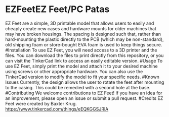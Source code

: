 # EZFeetEZ Feet/PC Patas


EZ Feet are a simple, 3D printable model that allows users to easily and cheaply create new cases and hardware mounts for older machines that may have broken housings. The spacing is designed such that, rather than hard-mounting the plastic directly to the PCB (which may be non-standard), old shipping foam or store-bought EVA foam is used to keep things secure.
#Installation
To use EZ Feet, you will need access to a 3D printer and the files. You can download the files to print directly from this repository, or you can visit the TinkerCad link to access an easily editable version.
#Usage
To use EZ Feet, simply print the model and attach it to your desired machine using screws or other appropriate hardware. You can also use the TinkerCad version to modify the model to fit your specific needs.
#Known Issues
Currently, the design allows the user to rotate the feet after mounting to the casing. This could be remedied with a second hole at the base.
#Contributing
We welcome contributions to EZ Feet! If you have an idea for an improvement, please open an issue or submit a pull request.
#Credits
EZ Feet were created by Baxter Krug.
https://www.tinkercad.com/things/eEQKGGSJRlA
